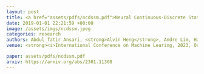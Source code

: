 ```yaml
---
layout: post
title: <a href="assets/pdfs/ncdssm.pdf">Neural Continuous-Discrete State Space Models for Irregularly-Sampled Time Series</a>
date: 2019-01-01 22:21:59 +00:00
image: /assets/imgs/ncdssm.jpeg
categories: research
authors: Abdul fatir Ansari, <strong>Alvin Heng</strong>, Andre Lim, Harold Soh
venue: <strong><i>International Conference on Machine Learing, 2023, Oral</i></strong>

paper: assets/pdfs/ncdssm.pdf
arxiv: https://arxiv.org/abs/2301.11308
---
```

